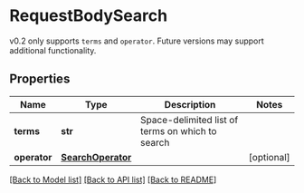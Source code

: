 # RequestBodySearch

v0.2 only supports `terms` and `operator`. Future versions may support additional functionality. 
## Properties
Name | Type | Description | Notes
------------ | ------------- | ------------- | -------------
**terms** | **str** | Space-delimited list of terms on which to search | 
**operator** | [**SearchOperator**](SearchOperator.md) |  | [optional] 

[[Back to Model list]](../README.md#documentation-for-models) [[Back to API list]](../README.md#documentation-for-api-endpoints) [[Back to README]](../README.md)



